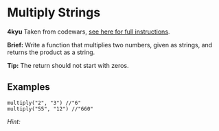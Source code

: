 # Multiply Strings

**4kyu**
Taken from codewars, [see here for full instructions](https://www.codewars.com/kata/55911ef14065454c75000062).

**Brief:**
Write a function that multiplies two numbers, given as strings, and returns the product as a string.

**Tip:**
The return should not start with zeros.

## Examples

```
multiply("2", "3") //"6"
multiply("55", "12") //"660"
```

_Hint:_
